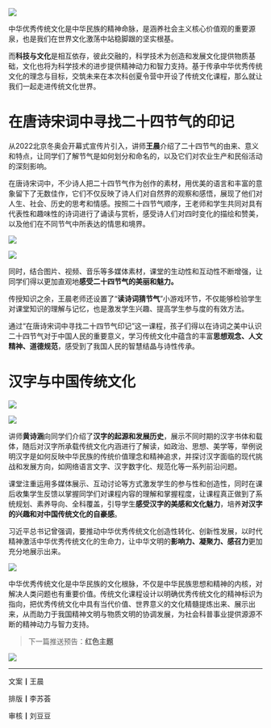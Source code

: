 ![](https://mmbiz.qpic.cn/sz_mmbiz_png/MibNltWd6qA205KEIzUTAkca2HwrpS3EuSlH2f9p0aWRCvZlJrQUYw9rTfduEHJj3fwcUuc4buRNZ6O5CsuSVQg/640?wx_fmt=png)

中华优秀传统文化是中华民族的精神命脉，是涵养社会主义核心价值观的重要源泉，也是我们在世界文化激荡中站稳脚跟的坚实根基。

而**科技与文化**是相互依存，彼此交融的，科学技术为创造和发展文化提供物质基础，文化也将为科学技术的进步提供精神动力和智力支持。基于传承中华优秀传统文化的理念与目标，交筑未来在本次科创夏令营中开设了传统文化课程，那么就让我们一起走进传统文化世界。

# 在唐诗宋词中寻找二十四节气的印记

从2022北京冬奥会开幕式宣传片引入，讲师**王晨**介绍了二十四节气的由来、意义和特点，让同学们了解节气是如何划分和命名的，以及它们对农业生产和民俗活动的深刻影响。

在唐诗宋词中，不少诗人把二十四节气作为创作的素材，用优美的语言和丰富的意象留下了无数佳作，它们不仅反映了诗人们对自然界的观察和感悟，展现了他们对人生、社会、历史的思考和情感。按照二十四节气顺序，王老师和学生共同对具有代表性和趣味性的诗词进行了诵读与赏析，感受诗人们对四时变化的描绘和赞美，以及他们在不同节气中所表达的情思和境界。

![](https://mmbiz.qpic.cn/sz_mmbiz_png/MibNltWd6qA205KEIzUTAkca2HwrpS3Eu3vTWJJ1rJbaSjiawibXYs0dXlEOOuibJyDOnR16qjc5eWhLSicJvNwY4oQ/640?wx_fmt=png)

![](https://mmbiz.qpic.cn/sz_mmbiz_png/MibNltWd6qA205KEIzUTAkca2HwrpS3Eu96R5H6MITAp5RAjQlPQumllBC0kbgttAExn43HfG3473IuibVmH6aJQ/640?wx_fmt=png)

同时，结合图片、视频、音乐等多媒体素材，课堂的生动性和互动性不断增强，让同学们得以更加直观地**感受二十四节气的美丽和魅力。**

传授知识之余，王晨老师还设置了“**读诗词猜节气**”小游戏环节，不仅能够检验学生对课堂知识的理解与记忆，也是激发学生兴趣、提高学生参与度的有效方法。

通过“在唐诗宋词中寻找二十四节气印记”这一课程，孩子们得以在诗词之美中认识二十四节气对于中国人民的重要意义，学习传统文化中蕴含的丰富**思想观念、人文精神、道德规范**，感受到了我国人民的智慧结晶与诗性传承。

# 汉字与中国传统文化

![](https://mmbiz.qpic.cn/sz_mmbiz_png/MibNltWd6qA205KEIzUTAkca2HwrpS3Eu8du0IDaoXyV7AYb0lY46icsXBdW6nfoPxQDxj1QlqDicvDB6yvVpu8gg/640?wx_fmt=png)

![](https://mmbiz.qpic.cn/sz_mmbiz_png/MibNltWd6qA205KEIzUTAkca2HwrpS3EusTdWAKTYDm7jkBkVaUgyWPm2VPErPkJtRYdcicepSNzXenoGFiaJId8w/640?wx_fmt=png)

讲师**黄诗涵**向同学们介绍了**汉字的起源和发展历史**，展示不同时期的汉字书体和载体，随后对汉字所承载传统文化内涵进行了解读，如政治、思想、美学等，举例说明汉字是如何反映中华民族的传统价值理念和精神追求，并探讨汉字面临的现代挑战和发展方向，如网络语言文字、汉字数字化、规范化等一系列前沿问题。

课堂注重运用多媒体展示、互动讨论等方式激发学生的参与性和创造性，同时在课后收集学生反馈以掌握同学们对课程内容的理解和掌握程度，让课程真正做到了系统规划、素养导向、全科覆盖，引导学生**感受汉字的美感和文化魅力**，培养**对汉字的兴趣和对中国传统文化的自豪感**。

习近平总书记曾强调，要推动中华优秀传统文化创造性转化、创新性发展，以时代精神激活中华优秀传统文化的生命力，让中华文明的**影响力、凝聚力、感召力**更加充分地展示出来。

![](https://mmbiz.qpic.cn/sz_mmbiz_png/MibNltWd6qA205KEIzUTAkca2HwrpS3EubLFWfSYGgd7jR48eBVOwGbJBVBRd9BBvrjZD9sf6Wq3Q2zVaPcwMrg/640?wx_fmt=png)

中华优秀传统文化是中华民族的文化根脉，不仅是中华民族思想和精神的内核，对解决人类问题也有重要价值。传统文化课程设计以明确优秀传统文化的精神标识为指向，把优秀传统文化中具有当代价值、世界意义的文化精髓提炼出来、展示出来，从而助力于我国精神文明与物质文明的协调发展，为社会科普事业提供源源不断的精神动力与智力支持。


> 下一篇推送预告：**红色主题**

![](https://mmbiz.qpic.cn/sz_mmbiz_png/MibNltWd6qA205KEIzUTAkca2HwrpS3EuhxQxX2k38vDzrKQ8HxknSqYF7WvLiaPfkVG0CZgsGibt2wT3MXcn3X4w/640?wx_fmt=png)



---
文案**丨**王晨  

排版**丨**李苏荟

审核**丨**刘豆豆